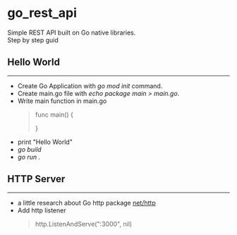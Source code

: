 # go_rest_api
Simple REST API built on Go native libraries.  
Step by step guid

## Hello World
---
- Create Go Application with *go mod init* command.  
- Create main.go file with *echo package main > main.go*.  
- Write main function in main.go    
    >    func main() {
    >
    >   }
- print "Hello World"
- *go build*
- *go run .*

## HTTP Server
---
- a little research about Go http package [net/http](https://pkg.go.dev/net/http)
- Add http listener
    >   http.ListenAndServe(":3000", nil)

